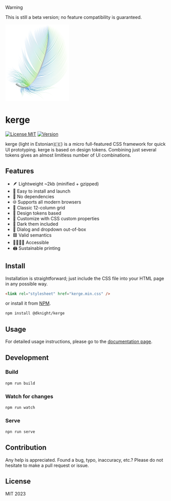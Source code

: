 > [!WARNING]
> This is still a beta version; no feature compatibility is guaranteed.

![kerge](https://github.com/dknight/kerge/blob/main/docs/assets/img/feather.png?raw=true)

# kerge

[![License MIT](https://img.shields.io/npm/l/@dknight/kerge)](https://github.com/dknight/kerge/blob/main/LICENSE)
[![Version](https://img.shields.io/npm/v/@dknight/kerge)](https://www.npmjs.com/package/@dknight/kerge)

kerge (light in Estonian🇪🇪) is a micro full-featured CSS framework for quick UI prototyping. kerge is based on design tokens. Combining just several tokens gives an almost limitless number of UI combinations.

## Features

- 🪶 Lightweight ~2kb (minified + gzipped)
- 🚀 Easy to install and launch
- 🚂 No dependencies
- 🌐 Supports all modern browsers
- 📐 Classic 12-column grid
- 🧱 Design tokens based
- 🔩 Customize with CSS custom properties
- 🌙 Dark them included
- 💬 Dialog and dropdown out-of-box
- 🟩 Valid semantics
- 👨‍👩‍👦‍👦 Accessible
- 🖨️ Sustainable printing

## Install

Installation is straightforward; just include the CSS file into your HTML page in any possible way.

```html
<link rel="stylesheet" href="kerge.min.css" />
```

or install it from <a href="https://www.npmjs.com/package/kerge">NPM</a>.

```sh
npm install @dknight/kerge
```

## Usage

For detailed usage instructions, please go to the [documentation page](https://www.whoop.ee/kerge).

## Development

### Build

```sh
npm run build
```

### Watch for changes

```sh
npm run watch
```

### Serve

```sh
npn run serve
```

## Contribution

Any help is appreciated. Found a bug, typo, inaccuracy, etc.? Please do not hesitate to make a pull request or issue.

## License

MIT 2023
